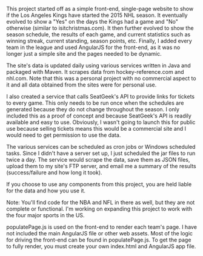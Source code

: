 This project started off as a simple front-end, single-page website to show if the Los Angeles Kings have started the 2015 NHL season. It eventually evolved to show a "Yes" on the days the Kings had a game and "No" otherwise (similar to isitchristmas.com). It then further evolved to show the season schedule, the results of each game, and current statistics such as winning streak, current standing, season points, etc. Finally, I added every team in the league and used AngularJS for the front-end, as it was no longer just a simple site and the pages needed to be dynamic.

The site's data is updated daily using various services written in Java and packaged with Maven. It scrapes data from hockey-reference.com and nhl.com. Note that this was a personal project with no commercial aspect to it and all data obtained from the sites were for personal use.

I also created a service that calls SeatGeek's API to provide links for tickets to every game. This only needs to be run once when the schedules are generated because they do not change throughout the season. I only included this as a proof of concept and because SeatGeek's API is readily available and easy to use. Obviously, I wasn't going to launch this for public use because selling tickets means this would be a commercial site and I would need to get permission to use the data.

The various services can be scheduled as cron jobs or Windows scheduled tasks. Since I didn't have a server set up, I just scheduled the jar files to run twice a day. The service would scrape the data, save them as JSON files, upload them to my site's FTP server, and email me a summary of the results (success/failure and how long it took).

If you choose to use any components from this project, you are held liable for the data and how you use it.

Note: You'll find code for the NBA and NFL in there as well, but they are not complete or functional. I'm working on expanding this project to work with the four major sports in the US.

populatePage.js is used on the front-end to render each team's page. I have not included the main AngularJS file or other web assets. Most of the logic for driving the front-end can be found in populatePage.js. To get the page to fully render, you must create your own index.html and AngularJS app file.
